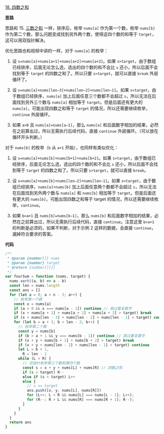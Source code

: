 [18. 四数之和](https://leetcode.cn/problems/4sum/)

**思路**

思路和 15. <a href='15. 三数之和'>三数之和</a> 一样，排序后，枚举 `nums[a]` 作为第一个数，枚举 `nums[b]` 作为第二个数，那么问题变成找到另外两个数，使得这四个数的和等于 `target`，这可以用双指针解决。

优化思路也和视频中讲的一样，对于 `nums[a]` 的枚举：

1. 设 `s=nums[a]+nums[a+1]+nums[a+2]+nums[a+3]`。如果 `s>target`，由于数组已经排序，后面无论怎么选，选出的四个数的和不会比 `s` 还小，所以后面不会找到等于 `target` 的四数之和了。所以只要 `s>target`，就可以直接 `break` 外层循环了。

2. 设 `s=nums[a]+nums[len−3]+nums[len−2]+nums[len−1]`。如果 `s<target`，由于数组已经排序，`nums[a]` 加上后面任意三个数都不会超过 `s`，所以无法在后面找到另外三个数与 `nums[a]` 相加等于 `target`。但是后面还有更大的 `nums[a]`，可能出现四数之和等于 `target` 的情况，所以还需要继续枚举，`continue` 外层循环。

3. 如果 `a>0` 且 `nums[a]=nums[a−1]`，那么 `nums[a]` 和后面数字相加的结果，必然在之前算出过，所以无需执行后续代码，直接 `continue` 外层循环。（可以放在循环开头判断。）

对于 `nums[b]` 的枚举（`b` 从 `a+1` 开始），也同样有类似优化：

1. 设 `s=nums[a]+nums[b]+nums[b+1]+nums[b+2]`。如果 `s>target`，由于数组已经排序，后面无论怎么选，选出的四个数的和不会比 `s` 还小，所以后面不会找到等于 `target` 的四数之和了。所以只要 `s>target`，就可以直接 `break`。

2. 设 `s=nums[a]+nums[b]+nums[len−2]+nums[len−1]`。如果 `s<target`，由于数组已经排序，`nums[a]+nums[b]` 加上后面任意两个数都不会超过 `s`，所以无法在后面找到另外两个数与 `nums[a]` 和 `nums[b]` 相加等于 `target`。但是后面还有更大的 `nums[b]`，可能出现四数之和等于 target 的情况，所以还需要继续枚举，`continue`。

3. 如果 `b>a+1` 且 `nums[b]=nums[b−1]`，那么 `nums[b]` 和后面数字相加的结果，必然在之前算出过，所以无需执行后续代码，直接 `continue`。注意这里 `b>a+1` 的判断是必须的，如果不判断，对于示例 2 这样的数据，会直接 `continue`，漏掉符合要求的答案。

**代码**

```js
/**
 * @param {number[]} nums
 * @param {number} target
 * @return {number[][]}
 */
var fourSum = function (nums, target) {
  nums.sort((a, b) => a - b)
  const len = nums.length
  const ans = []
  for (let a = 0; a < n - 3; a++) {
    // 枚举第一个数
    const x = nums[a]
    if (a > 0 && x === nums[a - 1]) continue // 跳过重复数字
    if (x + nums[a + 1] + nums[a + 2] + nums[a + 3] > target) break
    if (x + nums[len - 3] + nums[len - 2] + nums[len - 1] < target) continue
    for (let b = a + 1; b < len - 2; b++) {
      // 枚举第二个数
      const y = nums[b]
      if (b > a + 1 && y === nums[b - 1]) continue // 跳过重复数字
      if (x + y + nums[b + 1] + nums[b + 2] > target) break
      if (x + y + nums[len - 2] + nums[len - 1] < target) continue
      let L = b + 1,
        R = len - 1
      while (L < R) {
        // 双指针枚举第三个数和第四个数
        const s = x + y + nums[L] + nums[R] // 四数之和
        if (s > target) R--
        else if (s < target) L++
        else {
          // s == target
          ans.push([x, y, nums[L], nums[R]])
          for (L++; L < R && nums[L] === nums[L - 1]; L++);
          for (R--; R > L && nums[R] === nums[R + 1]; R--);
        }
      }
    }
  }
  return ans
}
```
